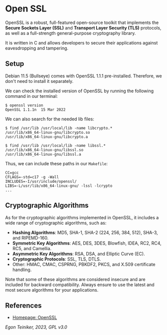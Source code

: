 # Open SSL 

OpenSSL is a robust, full-featured open-source toolkit that implements the 
**Secure Sockets Layer (SSL)** and **Transport Layer Security (TLS)** protocols, 
as well as a full-strength general-purpose cryptography library. 

It is written in C and allows developers to secure their applications against 
eavesdropping and tampering.

## Setup

Debian 11.5 (Bullseye) comes with OpenSSL 1.1.1 pre-installed. Therefore, we don't need 
to install it separately. 

We can check the installed version of OpenSSL by running the following command in our terminal:

```
$ openssl version
OpenSSL 1.1.1n  15 Mar 2022
```

We can also search for the needed lib files:
```
$ find /usr/lib /usr/local/lib -name libcrypto.*
/usr/lib/x86_64-linux-gnu/libcrypto.so
/usr/lib/x86_64-linux-gnu/libcrypto.a

$ find /usr/lib /usr/local/lib -name libssl.*
/usr/lib/x86_64-linux-gnu/libssl.so
/usr/lib/x86_64-linux-gnu/libssl.a
```

Thus, we can include these paths in our `Makefile`:
```
CC=gcc
CFLAGS=-std=c17 -g -Wall
INCLUDES=-I/usr/include/openssl/
LIBS=-L/usr/lib/x86_64-linux-gnu/ -lssl -lcrypto
...
```

## Cryptographic Algorithms
As for the cryptographic algorithms implemented in OpenSSL, it includes a 
wide range of cryptographic algorithms, such as:

* **Hashing Algorithms**: MD5, SHA-1, SHA-2 (224, 256, 384, 512), SHA-3, and RIPEMD-160.
* **Symmetric Key Algorithms**: AES, DES, 3DES, Blowfish, IDEA, RC2, RC4, RC5, and Camellia.
* **Asymmetric Key Algorithms**: RSA, DSA, and Elliptic Curve (EC).
* **Cryptographic Protocols**: SSL, TLS, DTLS.
* Other: HMAC, CMAC, CSPRNG, PBKDF2, PKCS, and X.509 certificate handling.

Note that some of these algorithms are considered insecure and are included 
for backward compatibility. Always ensure to use the latest and most secure 
algorithms for your applications.

## References

* [Homepage: OpenSSL](https://www.openssl.org/)

*Egon Teiniker, 2023, GPL v3.0* 